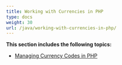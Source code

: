 ```yaml
---
title: Working with Currencies in PHP
type: docs
weight: 30
url: /java/working-with-currencies-in-php/
---
```


**This section includes the following topics:**

- [Managing Currency Codes in PHP](/tasks/java/managing-currency-codes-in-php-html/)
